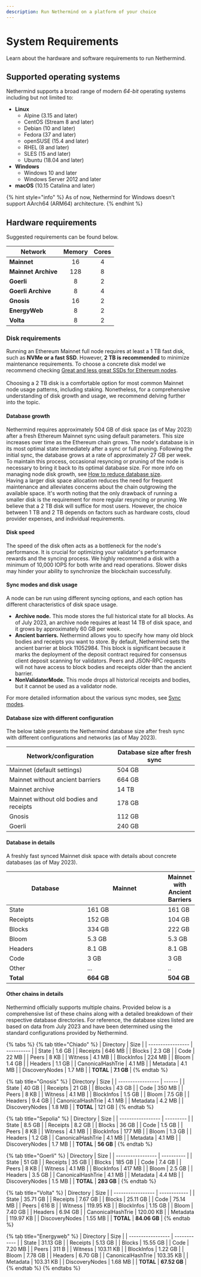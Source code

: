 ```yaml
---
description: Run Nethermind on a platform of your choice
---
```


# System Requirements

Learn about the hardware and software requirements to run Nethermind.&#x20;

## Supported operating systems

Nethermind supports a broad range of modern _64-bit_ operating systems including but not limited to:

* **Linux**
  * Alpine (3.15 and later)
  * CentOS (Stream 8 and later)
  * Debian (10 and later)
  * Fedora (37 and later)
  * openSUSE (15.4 and later)
  * RHEL (8 and later)
  * SLES (15 and later)
  * Ubuntu (18.04 and later)
* **Windows**
  * Windows 10 and later
  * Windows Server 2012 and later
* **macOS** (10.15 Catalina and later)

{% hint style="info" %}
As of now, Nethermind for Windows doesn't support AArch64 (ARM64) architecture.
{% endhint %}

## Hardware requirements

Suggested requirements can be found below.

| Network             | Memory | Cores |
| ------------------- | :----: | :---: |
| **Mainnet**         |   16   |   4   |
| **Mainnet Archive** |   128  |   8   |
| **Goerli**          |    8   |   2   |
| **Goerli Archive**  |    8   |   4   |
| **Gnosis**          |   16   |   2   |
| **EnergyWeb**       |    8   |   2   |
| **Volta**           |    8   |   2   |

### Disk requirements

Running an Ethereum Mainnet full node requires at least a 1 TB fast disk, such as **NVMe or a fast SSD**. However, **2 TB is recommended** to minimize maintenance requirements. To choose a concrete disk model we recommend checking [Great and less great SSDs for Ethereum nodes](https://gist.github.com/yorickdowne/f3a3e79a573bf35767cd002cc977b038#the-good).\
\
Choosing a 2 TB disk is a comfortable option for most common Mainnet node usage patterns, including staking. Nonetheless, for a comprehensive understanding of disk growth and usage, we recommend delving further into the topic.

#### Database growth

Nethermind requires approximately 504 GB of disk space (as of May 2023) after a fresh Ethereum Mainnet sync using default parameters. This size increases over time as the Ethereum chain grows. The node's database is in its most optimal state immediately after a sync or full pruning. Following the initial sync, the database grows at a rate of approximately 27 GB per week. To maintain this process, occasional resyncing or pruning of the node is necessary to bring it back to its optimal database size. For more info on managing node disk growth, see [How to reduce database size](https://docs.nethermind.io/nethermind/guides-and-helpers/how-to-reduce-database-size). \
Having a larger disk space allocation reduces the need for frequent maintenance and alleviates concerns about the chain outgrowing the available space. It's worth noting that the only drawback of running a smaller disk is the requirement for more regular resyncing or pruning. We believe that a 2 TB disk will suffice for most users. However, the choice between 1 TB and 2 TB depends on factors such as hardware costs, cloud provider expenses, and individual requirements.

#### Disk speed

The speed of the disk often acts as a bottleneck for the node's performance. It is crucial for optimizing your validator's performance rewards and the syncing process. We highly recommend a disk with a minimum of 10,000 IOPS for both write and read operations. Slower disks may hinder your ability to synchronize the blockchain successfully.

#### Sync modes and disk usage

A node can be run using different syncing options, and each option has different characteristics of disk space usage.

* **Archive node.** This mode stores the full historical state for all blocks. As of July 2023, an archive node requires at least 14 TB of disk space, and it grows by approximately 60 GB per week.&#x20;
* **Ancient barriers.** Nethermind allows you to specify how many old block bodies and receipts you want to store. By default, Nethermind sets the ancient barrier at block 11052984. This block is significant because it marks the deployment of the deposit contract required for consensus client deposit scanning for validators. Peers and JSON-RPC requests will not have access to block bodies and receipts older than the ancient barrier.
* **NonValidatorMode.** This mode drops all historical receipts and bodies, but it cannot be used as a validator node.

For more detailed information about the various sync modes, see [Sync modes](https://docs.nethermind.io/nethermind/ethereum-client/sync-modes).

#### Database size with different configuration

The below table presents the Nethermind database size after fresh sync with different configurations and networks (as of May 2023).

| Network/configuration                   | Database size after fresh sync |
| --------------------------------------- | ------------------------------ |
| Mainnet (default settings)              | 504 GB                         |
| Mainnet without ancient barriers        | 664 GB                         |
| Mainnet archive                         | 14 TB                          |
| Mainnet without old bodies and receipts | 178 GB                         |
| Gnosis                                  | 112 GB                         |
| Goerli                                  | 240 GB                         |

#### Database in details

A freshly fast synced Mainnet disk space with details about concrete databases (as of May 2023).

<table><thead><tr><th width="238">Database</th><th width="251.33333333333331">Mainnet</th><th>Mainnet with Ancient Barriers</th></tr></thead><tbody><tr><td>State</td><td>161 GB</td><td>161 GB</td></tr><tr><td>Receipts</td><td>152 GB</td><td>104 GB</td></tr><tr><td>Blocks</td><td>334 GB</td><td>222 GB</td></tr><tr><td>Bloom</td><td>5.3 GB</td><td>5.3 GB</td></tr><tr><td>Headers</td><td>8.1 GB</td><td>8.1 GB</td></tr><tr><td>Code</td><td>3 GB</td><td>3 GB</td></tr><tr><td>Other</td><td>...</td><td>..</td></tr><tr><td><strong>Total</strong></td><td><strong>664 GB</strong></td><td><strong>504 GB</strong></td></tr></tbody></table>

#### Other chains in details

Nethermind officially supports multiple chains. Provided below is a comprehensive list of these chains along with a detailed breakdown of their respective database directories. For reference, the database sizes listed are based on data from July 2023 and have been determined using the standard configurations provided by Nethermind.

{% tabs %}
{% tab title="Chiado" %}
| Directory         | Size       |
| ----------------- | ---------- |
| State             | 1.6 GB     |
| Receipts          | 646 MB     |
| Blocks            | 2.3 GB     |
| Code              | 22 MB      |
| Peers             | 8 KB       |
| Witness           | 4.1 MB     |
| BlockInfos        | 224 MB     |
| Bloom             | 1.4 GB     |
| Headers           | 1.1 GB     |
| CanonicalHashTrie | 4.1 MB     |
| Metadata          | 4.1 MB     |
| DiscoveryNodes    | 1.7 MB     |
| **TOTAL**         | **7.1 GB** |
{% endtab %}

{% tab title="Gnosis" %}
| Directory         | Size   |
| ----------------- | ------ |
| State             | 40 GB  |
| Receipts          | 21 GB  |
| Blocks            | 43 GB  |
| Code              | 350 MB |
| Peers             | 8 KB   |
| Witness           | 4.1 MB |
| BlockInfos        | 1.5 GB |
| Bloom             | 7.5 GB |
| Headers           | 9.4 GB |
| CanonicalHashTrie | 4.1 MB |
| Metadata          | 4.2 MB |
| DiscoveryNodes    | 1.8 MB |
| **TOTAL**         | 121 GB |
{% endtab %}

{% tab title="Sepolia" %}
| Directory         | Size      |
| ----------------- | --------- |
| State             | 8.5 GB    |
| Receipts          | 8.2 GB    |
| Blocks            | 36 GB     |
| Code              | 1.5 GB    |
| Peers             | 8 KB      |
| Witness           | 4.1 MB    |
| BlockInfos        | 177 MB    |
| Bloom             | 1.3 GB    |
| Headers           | 1.2 GB    |
| CanonicalHashTrie | 4.1 MB    |
| Metadata          | 4.1 MB    |
| DiscoveryNodes    | 1.7 MB    |
| **TOTAL**         | **56 GB** |
{% endtab %}

{% tab title="Goerli" %}
| Directory         | Size       |
| ----------------- | ---------- |
| State             | 51 GB      |
| Receipts          | 35 GB      |
| Blocks            | 185 GB     |
| Code              | 7.4 GB     |
| Peers             | 8 KB       |
| Witness           | 4.1 MB     |
| BlockInfos        | 417 MB     |
| Bloom             | 2.5 GB     |
| Headers           | 3.5 GB     |
| CanonicalHashTrie | 4.1 MB     |
| Metadata          | 4.4 MB     |
| DiscoveryNodes    | 1.5 MB     |
| **TOTAL**         | **283 GB** |
{% endtab %}

{% tab title="Volta" %}
| Directory         | Size         |
| ----------------- | ------------ |
| State             | 35.71 GB     |
| Receipts          | 7.67 GB      |
| Blocks            | 25.11 GB     |
| Code              | 75.14 MB     |
| Peers             | 616 B        |
| Witness           | 119.95 KB    |
| BlockInfos        | 1.15 GB      |
| Bloom             | 7.40 GB      |
| Headers           | 6.94 GB      |
| CanonicalHashTrie | 120.00 KB    |
| Metadata          | 119.97 KB    |
| DiscoveryNodes    | 1.55 MB      |
| **TOTAL**         | **84.06 GB** |
{% endtab %}

{% tab title="Energyweb" %}
| Directory         | Size         |
| ----------------- | ------------ |
| State             | 31.13 GB     |
| Receipts          | 5.13 GB      |
| Blocks            | 15.55 GB     |
| Code              | 7.20 MB      |
| Peers             | 311 B        |
| Witness           | 103.11 KB    |
| BlockInfos        | 1.22 GB      |
| Bloom             | 7.78 GB      |
| Headers           | 6.70 GB      |
| CanonicalHashTrie | 103.35 KB    |
| Metadata          | 103.31 KB    |
| DiscoveryNodes    | 1.68 MB      |
| **TOTAL**         | **67.52 GB** |
{% endtab %}
{% endtabs %}

